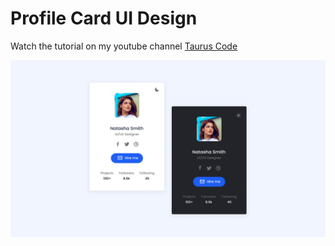 # Profile Card UI Design
Watch the tutorial on my youtube channel [Taurus Code](https://youtu.be/-L9he39lpzY)


![](./preview.png)
